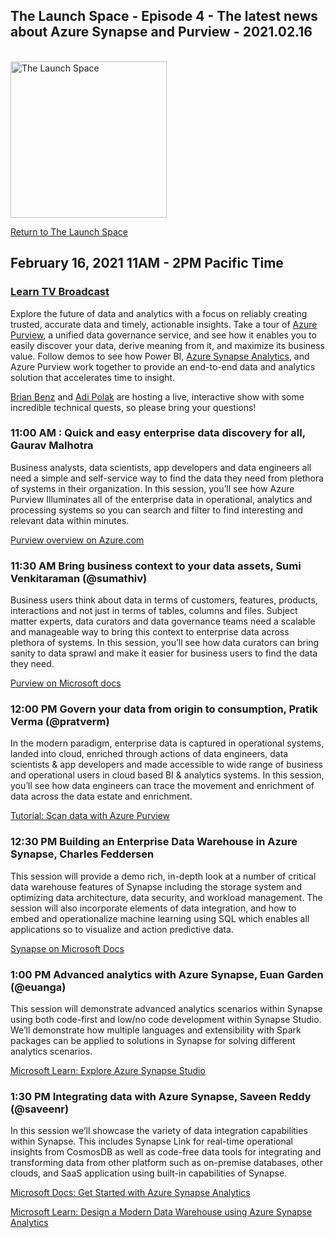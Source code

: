 ## The Launch Space - Episode 4 - The latest news about Azure Synapse and Purview - 2021.02.16
<br/>
<img src="../media/LaunchSpace_Logo-Large_github.png" ant="launchspace logo" title="The Launch Space" width="250">


[Return to The Launch Space](../README.md)
<br/>

## February 16, 2021 11AM - 2PM Pacific Time

### [Learn TV Broadcast](https://aka.ms/learntv) 

Explore the future of data and analytics with a focus on reliably creating trusted, accurate data and timely, actionable insights.  Take a tour of [Azure Purview](https://azure.microsoft.com/services/purview/), a unified data governance service, and see how it enables you to easily discover your data, derive meaning from it, and maximize its business value.  Follow demos to see how Power BI, [Azure Synapse Analytics](https://azure.microsoft.com/services/synapse-analytics/), and Azure Purview work together to provide an end-to-end data and analytics solution that accelerates time to insight.  

[Brian Benz](https://twitter.com/bbenz) and [Adi Polak](https://twitter.com/AdiPolak) are hosting a live, interactive show with some incredible technical quests, so please bring your questions! 

### 11:00 AM : Quick and easy enterprise data discovery for all, Gaurav Malhotra 
Business analysts, data scientists, app developers and data engineers all need a simple and self-service way to find the data they need from plethora of systems in their organization. In this session, you’ll see how Azure Purview Illuminates all of the enterprise data in operational, analytics and processing systems so you can search and filter to find interesting and relevant data within minutes. 

[Purview overview on Azure.com](https://cda.ms/1Xc)

 
### 11:30 AM Bring business context to your data assets, Sumi Venkitaraman (@sumathiv)
Business users think about data in terms of customers, features, products, interactions and not just in terms of tables, columns and files. Subject matter experts, data curators and data governance teams need a scalable and manageable way to bring this context to enterprise data across plethora of systems. In this session, you’ll see how data curators can bring sanity to data sprawl and make it easier for business users to find the data they need. 

[Purview on Microsoft docs](https://cda.ms/1Xb)
 
### 12:00 PM Govern your data from origin to consumption, Pratik Verma (@pratverm)
In the modern paradigm, enterprise data is captured in operational systems, landed into cloud, enriched through actions of data engineers, data scientists & app developers and made accessible to wide range of business and operational users in cloud based BI & analytics systems. In this session, you’ll see how data engineers can trace the movement and enrichment of data across the data estate and enrichment. 

[Tutorial: Scan data with Azure Purview](https://cda.ms/1Xd)

### 12:30 PM Building an Enterprise Data Warehouse in Azure Synapse, Charles Feddersen
This session will provide a demo rich, in-depth look at a number of critical data warehouse features of Synapse including the storage system and optimizing data architecture, data security, and workload management. The session will also incorporate elements of data integration, and how to embed and operationalize machine learning using SQL which enables all applications so to visualize and action predictive data. 

[Synapse on Microsoft Docs](https://cda.ms/1X9)
 
### 1:00 PM Advanced analytics with Azure Synapse, Euan Garden (@euanga)
This session will demonstrate advanced analytics scenarios within Synapse using both code-first and low/no code development within Synapse Studio. We’ll demonstrate how multiple languages and extensibility with Spark packages can be applied to solutions in Synapse for solving different analytics scenarios.

[Microsoft Learn: Explore Azure Synapse Studio](https://cda.ms/1Xf)

### 1:30 PM Integrating data with Azure Synapse, Saveen Reddy (@saveenr)
In this session we’ll showcase the variety of data integration capabilities within Synapse. This includes Synapse Link for real-time operational insights from CosmosDB as well as code-free data tools for integrating and transforming data from other platform such as on-premise databases, other clouds, and SaaS application using built-in capabilities of Synapse.

[Microsoft Docs: Get Started with Azure Synapse Analytics](https://cda.ms/1Xh)

[Microsoft Learn: Design a Modern Data Warehouse using Azure Synapse Analytics](https://cda.ms/1Xg)